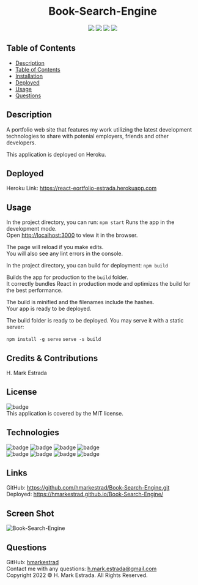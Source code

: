 <h1 align="center">Book-Search-Engine</h1>

<p align="center">
<img src="https://img.shields.io/github/repo-size/hmarkestrad/Book-Search-Engine" />
<img src="https://img.shields.io/github/languages/top/hmarkestrad/Book-Search-Engine"  />
<img src="https://img.shields.io/github/issues/hmarkestrad/Book-Search-Engine" />
<img src="https://img.shields.io/github/last-commit/hmarkestrad/Book-Search-Engine" >
</p>

## Table of Contents
- [Description](#description)
- [Table of Contents](#table-of-contents)
- [Installation](#installation)
- [Deployed](#deployed)
- [Usage](#usage)
- [Questions](#questions)

## Description
A portfolio web site that features my work utilizing the latest development technologies to share with potenial employers, friends and other developers.  

This application is deployed on Heroku.

## Deployed
Heroku Link: https://react-eortfolio-estrada.herokuapp.com

## Usage
In the project directory, you can run: `npm start`
Runs the app in the development mode.\
Open [http://localhost:3000](http://localhost:3000) to view it in the browser.

The page will reload if you make edits.\
You will also see any lint errors in the console.

In the project directory, you can build for deployment: `npm build`

Builds the app for production to the `build` folder.\
It correctly bundles React in production mode and optimizes the build for the best performance.

The build is minified and the filenames include the hashes.\
Your app is ready to be deployed.

The build folder is ready to be deployed.
You may serve it with a static server:

  `npm install -g serve`
  `serve -s build`

  
## Credits & Contributions
H. Mark Estrada
  
## License
![badge](https://img.shields.io/badge/license-MIT-brightgreen)<br>
This application is covered by the MIT license. 
  
## Technologies
![badge](https://img.shields.io/badge/Javascript-orange)
![badge](https://img.shields.io/badge/jQuery-orange)
![badge](https://img.shields.io/badge/-node.js-orange)
![badge](https://img.shields.io/badge/-apollo-orange)</br>
![badge](https://img.shields.io/badge/-heroku-blue)
![badge](https://img.shields.io/badge/-json-blue)
![badge](https://img.shields.io/badge/-html5-blue)
![badge](https://img.shields.io/badge/-css-blue)
  
## Links
GitHub: https://github.com/hmarkestrad/Book-Search-Engine.git  
Deployed: https://hmarkestrad.github.io/Book-Search-Engine/  

## Screen Shot
![Book-Search-Engine](screenshot.png)
  
## Questions
GitHub: [hmarkestrad](https://github.com/hmarkestrad)<br>
Contact me with any questions: h.mark.estrada@gmail.com<br>
Copyright 2022 © H. Mark Estrada. All Rights Reserved.<br>